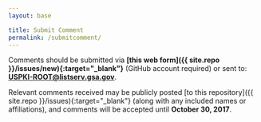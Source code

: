 ```yaml
---
layout: base

title: Submit Comment
permalink: /submitcomment/
---
```


Comments should be submitted via **[this web form]({{ site.repo }}/issues/new){:target="_blank"}** (GitHub account required) or sent to: **[USPKI-ROOT@listserv.gsa.gov](mailto:USPKI-ROOT@listserv.gsa.gov)**.

Relevant comments received may be publicly posted [to this repository]({{ site.repo }}/issues){:target="_blank"} (along with any included names or affiliations), and comments will be accepted until **October 30, 2017**.
